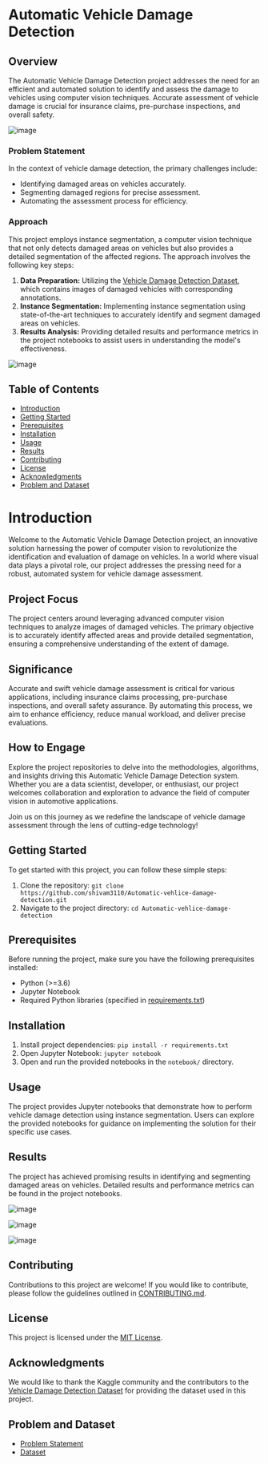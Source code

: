 # Automatic Vehicle Damage Detection

## Overview
The Automatic Vehicle Damage Detection project addresses the need for an efficient and automated solution to identify and assess the damage to vehicles using computer vision techniques. Accurate assessment of vehicle damage is crucial for insurance claims, pre-purchase inspections, and overall safety.

![image](https://github.com/shivam3110/Automatic_vehicle_damage_detection/assets/56818878/1135f448-7d7a-44c2-bcb0-b9cd0dee737c)

### Problem Statement
In the context of vehicle damage detection, the primary challenges include:
- Identifying damaged areas on vehicles accurately.
- Segmenting damaged regions for precise assessment.
- Automating the assessment process for efficiency.

### Approach
This project employs instance segmentation, a computer vision technique that not only detects damaged areas on vehicles but also provides a detailed segmentation of the affected regions. The approach involves the following key steps:
1. **Data Preparation:** Utilizing the [Vehicle Damage Detection Dataset](https://www.kaggle.com/datasets/hendrichscullen/vehide-dataset-automatic-vehicle-damage-detection), which contains images of damaged vehicles with corresponding annotations.
2. **Instance Segmentation:** Implementing instance segmentation using state-of-the-art techniques to accurately identify and segment damaged areas on vehicles.
3. **Results Analysis:** Providing detailed results and performance metrics in the project notebooks to assist users in understanding the model's effectiveness.

![image](https://github.com/shivam3110/Automatic_vehicle_damage_detection/assets/56818878/70b982d9-cef5-43e3-9085-936a4b6ff062)





## Table of Contents
- [Introduction](#introduction)
- [Getting Started](#getting-started)
- [Prerequisites](#prerequisites)
- [Installation](#installation)
- [Usage](#usage)
- [Results](#results)
- [Contributing](#contributing)
- [License](#license)
- [Acknowledgments](#acknowledgments)
- [Problem and Dataset](#problem-and-dataset)


# Introduction

Welcome to the Automatic Vehicle Damage Detection project, an innovative solution harnessing the power of computer vision to revolutionize the identification and evaluation of damage on vehicles. In a world where visual data plays a pivotal role, our project addresses the pressing need for a robust, automated system for vehicle damage assessment.

## Project Focus
The project centers around leveraging advanced computer vision techniques to analyze images of damaged vehicles. The primary objective is to accurately identify affected areas and provide detailed segmentation, ensuring a comprehensive understanding of the extent of damage.

## Significance
Accurate and swift vehicle damage assessment is critical for various applications, including insurance claims processing, pre-purchase inspections, and overall safety assurance. By automating this process, we aim to enhance efficiency, reduce manual workload, and deliver precise evaluations.

## How to Engage
Explore the project repositories to delve into the methodologies, algorithms, and insights driving this Automatic Vehicle Damage Detection system. Whether you are a data scientist, developer, or enthusiast, our project welcomes collaboration and exploration to advance the field of computer vision in automotive applications.

Join us on this journey as we redefine the landscape of vehicle damage assessment through the lens of cutting-edge technology!


## Getting Started
To get started with this project, you can follow these simple steps:
1. Clone the repository: `git clone https://github.com/shivam3110/Automatic-vehlice-damage-detection.git`
2. Navigate to the project directory: `cd Automatic-vehlice-damage-detection`

## Prerequisites
Before running the project, make sure you have the following prerequisites installed:
- Python (>=3.6)
- Jupyter Notebook
- Required Python libraries (specified in [requirements.txt](requirements.txt))

## Installation
1. Install project dependencies: `pip install -r requirements.txt`
2. Open Jupyter Notebook: `jupyter notebook`
3. Open and run the provided notebooks in the `notebook/` directory.

## Usage
The project provides Jupyter notebooks that demonstrate how to perform vehicle damage detection using instance segmentation. Users can explore the provided notebooks for guidance on implementing the solution for their specific use cases.

## Results
The project has achieved promising results in identifying and segmenting damaged areas on vehicles. Detailed results and performance metrics can be found in the project notebooks.

![image](https://github.com/shivam3110/Automatic_vehicle_damage_detectionassets/56818878/0e7bbbcf-65d9-42e2-bb75-3e29f5968301)

![image](https://github.com/shivam3110/Automatic_vehicle_damage_detection/assets/56818878/6474ed51-4857-44ac-ba2f-371675b05098)

![image](https://github.com/shivam3110/Automatic_vehicle_damage_detection/assets/56818878/a8ac86af-9679-4aee-a6e6-7896e84cb02d)



## Contributing
Contributions to this project are welcome! If you would like to contribute, please follow the guidelines outlined in [CONTRIBUTING.md](CONTRIBUTING.md).

## License
This project is licensed under the [MIT License](LICENSE).

## Acknowledgments
We would like to thank the Kaggle community and the contributors to the [Vehicle Damage Detection Dataset](https://www.kaggle.com/datasets/hendrichscullen/vehide-dataset-automatic-vehicle-damage-detection) for providing the dataset used in this project.

## Problem and Dataset
- [Problem Statement](https://www.kaggle.com/datasets/hendrichscullen/vehide-dataset-automatic-vehicle-damage-detection)
- [Dataset](https://www.kaggle.com/datasets/hendrichscullen/vehide-dataset-automatic-vehicle-damage-detection/data)
